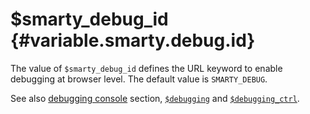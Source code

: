 \$smarty\_debug\_id {#variable.smarty.debug.id}
===================

The value of `$smarty_debug_id` defines the URL keyword to enable
debugging at browser level. The default value is `SMARTY_DEBUG`.

See also [debugging console](#chapter.debugging.console) section,
[`$debugging`](#variable.debugging) and
[`$debugging_ctrl`](#variable.debugging.ctrl).
